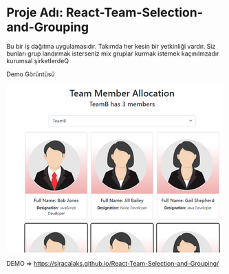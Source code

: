 # Proje Adı: React-Team-Selection-and-Grouping
Bu bir iş dağıtma uygulamasıdır. Takımda her kesin bir yetkinliği vardır. Siz bunları grup
landırmak isterseniz mix gruplar kurmak istemek kaçınılmzadır kurumsal şirketlerdeQ 

Demo Görüntüsü

![](https://github.com/siracalaks/React-Team-Selection-and-Grouping/blob/main/src/React-Team-Selection-and-Grouping.png)



DEMO => https://siracalaks.github.io/React-Team-Selection-and-Grouping/

